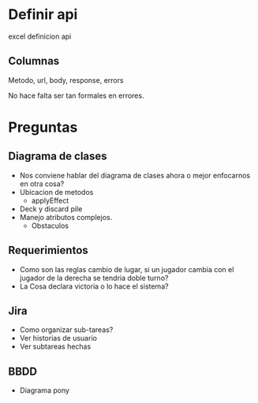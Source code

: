 # Definir api
excel definicion api

## Columnas
Metodo, url, body, response, errors

No hace falta ser tan formales en errores.

# Preguntas
## Diagrama de clases
- Nos conviene hablar del diagrama de clases ahora o mejor enfocarnos en otra cosa?
- Ubicacion de metodos
    - applyEffect
- Deck y discard pile
- Manejo atributos complejos.
    - Obstaculos

## Requerimientos
- Como son las reglas cambio de lugar, si un jugador cambia con el jugador de la derecha
se tendria doble turno?
- La Cosa declara victoria o lo hace el sistema?

## Jira
- Como organizar sub-tareas?
- Ver historias de usuario
- Ver subtareas hechas

## BBDD
- Diagrama pony
